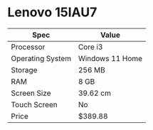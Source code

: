 # Lenovo 15IAU7

| Spec | Value |
|---|---|
| Processor | Core i3 |
| Operating System | Windows 11 Home |
| Storage | 256 MB |
| RAM | 8 GB |
| Screen Size | 39.62 cm |
| Touch Screen | No |
| Price | $389.88 |
